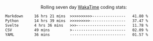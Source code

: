 <p align="center">Rolling seven day <a href='https://wakatime.com/'> WakaTime</a> coding stats:</p>
<!--START_SECTION:waka-->

```txt
Markdown     16 hrs 21 mins  >>>>>>>>>>---------------   41.80 %
Python       14 hrs 39 mins  >>>>>>>>>----------------   37.47 %
Svelte       4 hrs 36 mins   >>>----------------------   11.78 %
CSV          49 mins         >------------------------   02.09 %
YAML         36 mins         -------------------------   01.57 %
```

<!--END_SECTION:waka-->
